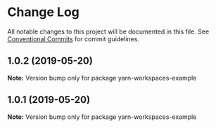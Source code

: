 # Change Log

All notable changes to this project will be documented in this file.
See [Conventional Commits](https://conventionalcommits.org) for commit guidelines.

## 1.0.2 (2019-05-20)

**Note:** Version bump only for package yarn-workspaces-example





## 1.0.1 (2019-05-20)

**Note:** Version bump only for package yarn-workspaces-example
